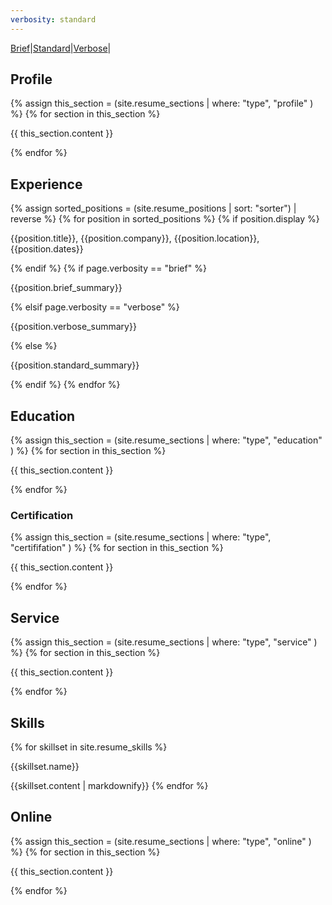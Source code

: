 ```yaml
---
verbosity: standard
---
```

[Brief](resume_brief.md)|[Standard](resume.md)|[Verbose](resume_verbose.md)|

## Profile
{% assign this_section = (site.resume_sections | where: "type", "profile" ) %}
{% for section in this_section %}
<p>{{ this_section.content }}</p>
{% endfor %}

## Experience
{% assign sorted_positions = (site.resume_positions | sort: "sorter") | reverse %}
{% for position in sorted_positions %}
  {% if position.display %}
<p>{{position.title}}, {{position.company}}, {{position.location}}, {{position.dates}}</p>
  {% endif %}
  {% if page.verbosity == "brief" %}
<p>{{position.brief_summary}}</p>
  {% elsif page.verbosity == "verbose" %}
<p>{{position.verbose_summary}}</p>
  {% else %}
<p>{{position.standard_summary}}</p>
  {% endif %}
{% endfor %}

## Education
{% assign this_section = (site.resume_sections | where: "type", "education" ) %}
{% for section in this_section %}
<p>{{ this_section.content }}</p>
{% endfor %}

### Certification
{% assign this_section = (site.resume_sections | where: "type", "certififation" ) %}
{% for section in this_section %}
<p>{{ this_section.content }}</p>
{% endfor %}

## Service
{% assign this_section = (site.resume_sections | where: "type", "service" ) %}
{% for section in this_section %}
<p>{{ this_section.content }}</p>
{% endfor %}

## Skills
{% for skillset in site.resume_skills %}
<p>{{skillset.name}}</p>
<p>{{skillset.content | markdownify}}
{% endfor %}

## Online
{% assign this_section = (site.resume_sections | where: "type", "online" ) %}
{% for section in this_section %}
<p>{{ this_section.content }}</p>
{% endfor %}
